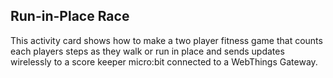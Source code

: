 ## Run-in-Place Race

This activity card shows how to make a two player fitness game that
counts each players steps as they walk or run in place and sends
updates wirelessly to a score keeper micro:bit connected to
a WebThings Gateway.

